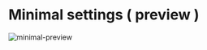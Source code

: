 
# Minimal settings ( preview )
![minimal-preview](https://github.com/user-attachments/assets/eb69dad5-635f-464c-bf8d-227a4602873a)
